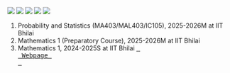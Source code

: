 [![](https://img.shields.io/badge/Home-red?style=for-the-badge)](https://anamitro.github.io/)
[![](https://img.shields.io/badge/Research-red?style=for-the-badge)](https://anamitro.github.io/research)
[![](https://img.shields.io/badge/Talks-red?style=for-the-badge)](https://anamitro.github.io/talks)
[![](https://img.shields.io/badge/Teaching-yellow?style=for-the-badge)](https://anamitro.github.io/teaching.html)
[![](https://img.shields.io/badge/Other_stuff-red?style=for-the-badge)](https://anamitro.github.io/hobbies)

1. Probability and Statistics (MA403/MAL403/IC105), 2025-2026M at IIT Bhilai
2. Mathematics 1 (Preparatory Course), 2025-2026M at IIT Bhilai
3. Mathematics 1, 2024-2025S at IIT Bhilai [<kbd> <br> Webpage <br> </kbd>](https://anamitro.github.io/math1)

